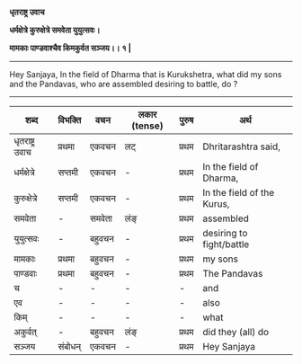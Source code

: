 
**धृतराष्ट्र उवाच**

**धर्मक्षेत्रे कुरुक्षेत्रे समवेता युयुत्सवः।**

**मामकाः पाण्डवाश्चैव किमकुर्वत सञ्जय।। १ |**

-----

Hey Sanjaya, In the field of Dharma that is Kurukshetra, what did my sons and the Pandavas, who are assembled desiring to battle, do ?

-----
|शब्द| विभक्ति | वचन | लकार (tense)  | पुरुष | अर्थ |
|---|------|-------|-------|---|---|
|धृतराष्ट्र उवाच| प्रथमा | एकवचन | लट्| प्रथम |Dhritarashtra said, |
|धर्मक्षेत्रे| सप्तमी | एकवचन | -| प्रथम |In the field of Dharma, |
|कुरुक्षेत्रे| सप्तमी | एकवचन |  -|प्रथम |In the field of the Kurus, |
|समवेता| - | समवेता | लंङ्  |प्रथम | assembled|
|युयुत्सवः| - | बहुवचन | - |प्रथम | desiring to fight/battle|
|मामकाः| प्रथमा | बहुवचन | - | प्रथम |my sons |
|पाण्डवाः| प्रथमा | बहुवचन | - |प्रथम | The Pandavas|
|च| - | - | - |-|and|
|एव| - | - | - |-|also|
|किम्| - | - | - |-|what|
|अकुर्वत्|  - | बहुवचन | लंङ् |प्रथम |did they (all) do|
|सञ्जय| संबोधन् | एकवचन | - | प्रथम |Hey Sanjaya |
